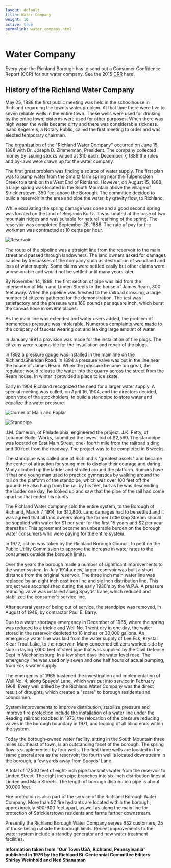 ```yaml
---
layout: default
title: Water Company
weight: 10
active: true
permalink: water_company.html
---
```


# Water Company

Every year the Richland Borough has to send out a Consumer Confidence Report (CCR) for our water company. See the 2015 [CRR](./files/2015CRR.pdf) here!

## History of the Richland Water Company

May 25, 1888 the first public meeting was held in the schoolhouse in Richland regarding the town's water problem. At that time there were five to seven reliable wells in the entire town. These wells were used for drinking by the entire town; cisterns were used for other purposes. When there was high water, the wells became dirty and there was considerable sickness. Isaac Kegerreis, a Notary Public, called the first meeting to order and was elected temporary chairman.

The organization of the "Richland Water Company" occurred on June 15, 1888 with Dr. Joseph D. Zimmerman, President. The company collected money by issuing stocks valued at $10 each. December 7, 1888 the rules and by-laws were drawn up for the water company.

The first great problem was finding a source of water supply. The first plan was to pump water from the Smaltz farm spring near the Tulpehocken Creek to a tank on the West End of Richland. However, on August 15, 1888, a large spring was located in the South Mountain above the village of Stricklerstown, 350 feet above the Borough. The committee decided to build a reservoir in the area and pipe the water, by gravity flow, to Richland.

While excavating the spring damage was done and a good second spring was located on the land of Benjamin Kurtz. It was located at the base of two mountain ridges and was suitable for natural retaining of the spring. The reservoir was completed September 26, 1888. The rate of pay for the workmen was contracted at 10 cents per hour.

![Reservoir](./files/img/building_resevoir.png)

The route of the pipeline was a straight line from the reservoir to the main street and passed through landowners. The land owners asked for damages caused by trespasses of the company such as destruction of woodland and loss of water supply. Some claims were settled easily but other claims were unreasonable and would not be settled until many years later.

By November 14, 1888, the first section of pipe was laid from the intersection of Main and Linden Streets to the house of James Ream, 800 feet away. When the pipeline was finished to the railroad crossing, a large number of citizens gathered for the demonstration. The test was satisfactory and the pressure was 160 pounds per square inch, which burst the canvas hose in several places.

As the main line was extended and water users added, the problem of tremendous pressure was intolerable. Numerous complaints were made to the company of faucets wearing out and leaking large amount of water.

In January 1891 a provision was made for the installation of fire plugs. The citizens were responsible for the installation and repair of the plugs.

In 1892 a pressure gauge was installed in the main line on the Richland/Sheridan Road. In 1894 a pressure valve was put in the line near the house of James Ream. When the pressure became too great, the regulator would release the water into the quarry across the street from the Ream house. In winter it provided a place to ice skate.

Early in 1904 Richland recognized the need for a larger water supply. A special meeting was called, on April 16, 1904, and the directors decided, upon vote of the stockholders, to build a standpipe to store water and equalize the water pressure.

![Corner of Main and Poplar](./files/img/main_and_poplar_st_showing_standpipe.png)

![Standpipe](./files/img/water_standpipe.png)

J.M. Cameron, of Philadelphia, engineered the project. J.K. Petty, of Lebanon Boiler Works, submitted the lowest bid of $2,560. The standpipe was located on East Main Street, one- fourth mile from the railroad siding and 30 feet from the roadway. The project was to be completed in 6 weeks.

The standpipe was called one of Richland's "greatest assets" and became the center of attraction for young men to display their courage and daring. Many climbed up the ladder and strolled around the platform. Rumors have it that one young man used to practice gymnastics by walking around the rail on the platform of the standpipe, which was over 100 feet off the ground! He also hung from the rail by his feet, but as he was descending the ladder one day, he looked up and saw that the pipe of the rail had come apart so that ended his stunts.

The Richland Water company sold the entire system, to the Borough of Richland, March 7, 1914, for $10,800. Land damages had to be settled and it was agreed that all land owners along the former Little Gap Stream should be supplied with water for $1 per year for the first 15 years and $2 per year thereafter. This agreement became an unbearable burden on the borough water consumers who were paying for the entire system.

In 1972, action was taken by the Richland Borough Council, to petition the Public Utility Commission to approve the increase in water rates to the consumers outside the borough limits.

Over the years the borough made a number of significant improvements to the water system. In July 1914 a new, larger reservoir was built a short distance from the original reservoir. The three inch main water line was replaced by an eight inch cast iron line and six inch distribution line. This project was accomplished during the early 1930's by the W.P.A. A pressure reducing valve was installed along Spayds' Lane, which reduced and stabilized the consumer's service line.

After several years of being out of service, the standpipe was removed, in August of 1946, by contractor Paul E. Barry.

Due to a water shortage emergency in December of 1965, where the spring was reduced to a trickle and Well No. 1 went dry in one day, the water stored in the reservoir depleted to 18 inches or 30,000 gallons. An emergency water line was laid from the water supply of Lee Eck, Krystal Klear Trout Lake, to the reservoir. Many concerned citizens worked side by side in laying 7,000 feet of steel pipe that was supplied by the Civil Defense Dept in Mechanicsburg, In a few short days the water level rose. The emergency line was used only seven and one half hours of actual pumping, from Eck's water supply.

The emergency of 1965 hastened the investigation and implementation of Well No. 4, along Spayds' Lane, which was put into service in February 1968. Every well drilled by the Richland Water Company was the direct result of droughts, which created a "scare" to borough residents and councilmen.

System improvements to improve distribution, stabilize pressure and improve fire protection include the installation of a water line under the Reading railroad roadbed in 1973, the relocation of the pressure reducing valves in the borough boundary in 1971, and looping of all blind ends within the system.

Today the borough-owned water facility, sitting in the South Mountain three miles southeast of town, is an outstanding facet of the borough. The spring flow is supplemented by four wells. The first three wells are located in the same general area as the reservoir; the fourth well is located downstream in the borough, a few yards away from Spayds' Lane.

A total of 17,500 feet of eight-inch pipe transmits water from the reservoir to Linden Street. The eight inch pipe branches into six-inch distribution lines at Linden and Main Streets. The length of borough distribution pipe is about 30,000 feet.

Fire protection is also part of the service of the Richland Borough Water Company. More than 52 fire hydrants are located within the borough, approximately 500-600 feet apart, as well as along the main line for protection of Stricklerstown residents and farms farther downstream.

Presently the Richland Borough Water Company serves 632 customers, 25 of those being outside the borough limits. Recent improvements to the water system include a standby generator and new water treatment facilities.

**Information taken from "Our Town USA, Richland, Pennsylvania" published in 1976 by the Richland Bi-Centennial Committee Editors Shirley Weinhold and Ned Shanaman**

